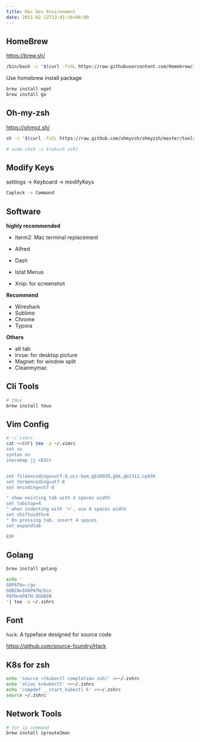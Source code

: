 ```yaml
---
title: Mac Dev Environment
date: 2021-02-12T13:41:16+08:00
---
```




## HomeBrew

https://brew.sh/

```sh
/bin/bash -c "$(curl -fsSL https://raw.githubusercontent.com/Homebrew/install/HEAD/install.sh)"
```

Use homebrew install package
```sh
brew install wget 
brew install go
```

## Oh-my-zsh

https://ohmyz.sh/

```sh
sh -c "$(curl -fsSL https://raw.github.com/ohmyzsh/ohmyzsh/master/tools/install.sh)"

# sudo chsh -s $(which zsh)
```

## Modify Keys

settings -> Keyboard -> modifyKeys 

```sh
Caplock -> Command
```



## Software

**highly recommended**

- Iterm2:  Mac terminal replacement

- Alfred 
- Dash
- Istat Menus
- Xnip: for screenshot

**Recommend**

- Wireshark
- Sublime
- Chrome
- Typora



**Others**

- alt tab
- Irvue: for desktop picture
- Magnet: for window split
- Cleanmymac



## Cli Tools

```sh
# tmux
brew install tmux

```

## Vim  Config

```sh
# ~/.vimrc
cat <<EOF| tee -a ~/.vimrc
set nu
syntax on
inoremap jj <ESC>


set fileencodings=utf-8,ucs-bom,gb18030,gbk,gb2312,cp936
set termencoding=utf-8
set encoding=utf-8

" show existing tab with 4 spaces width
set tabstop=4
" when indenting with '>', use 4 spaces width
set shiftwidth=4
" On pressing tab, insert 4 spaces
set expandtab

EOF
```



## Golang

```sh
brew install golang

echo '
GOPATH=~/go
GOBIN=$GOPATH/bin
PATH=$PATH:$GOBIN
'| tee -a ~/.zshrc
```



## Font

`hack`: A typeface designed for source code

https://github.com/source-foundry/Hack

## K8s for zsh

```sh
echo 'source <(kubectl completion zsh)' >>~/.zshrc
echo 'alias k=kubectl' >>~/.zshrc
echo 'compdef __start_kubectl k' >>~/.zshrc
source ~/.zshrc
```

## Network Tools

```sh
# for ip command
brew install iproute2mac
```


